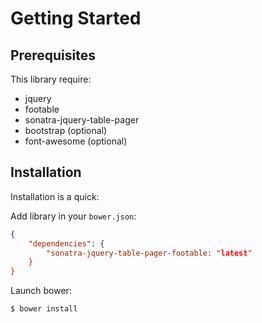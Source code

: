 Getting Started
===============

Prerequisites
-------------

This library require:

- jquery
- footable
- sonatra-jquery-table-pager
- bootstrap (optional)
- font-awesome (optional)

Installation
------------

Installation is a quick:

Add library in your `bower.json`:

```json
{
    "dependencies": {
        "sonatra-jquery-table-pager-footable: "latest"
    }
}
```

Launch bower:

```bash
$ bower install
```
